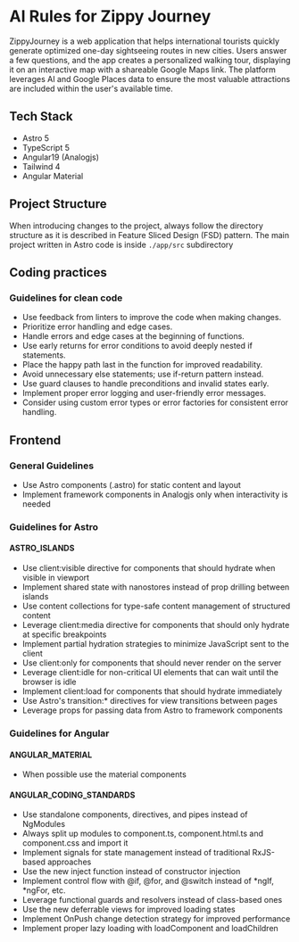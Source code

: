 # AI Rules for Zippy Journey

ZippyJourney is a web application that helps international tourists quickly generate optimized one-day sightseeing routes in new cities. Users answer a few questions, and the app creates a personalized walking tour, displaying it on an interactive map with a shareable Google Maps link. The platform leverages AI and Google Places data to ensure the most valuable attractions are included within the user's available time.

## Tech Stack

- Astro 5
- TypeScript 5
- Angular19 (Analogjs)
- Tailwind 4
- Angular Material

## Project Structure

When introducing changes to the project, always follow the directory structure as it is described in Feature Sliced Design (FSD) pattern.
The main project written in Astro code is inside `./app/src` subdirectory

## Coding practices

### Guidelines for clean code

- Use feedback from linters to improve the code when making changes.
- Prioritize error handling and edge cases.
- Handle errors and edge cases at the beginning of functions.
- Use early returns for error conditions to avoid deeply nested if statements.
- Place the happy path last in the function for improved readability.
- Avoid unnecessary else statements; use if-return pattern instead.
- Use guard clauses to handle preconditions and invalid states early.
- Implement proper error logging and user-friendly error messages.
- Consider using custom error types or error factories for consistent error handling.

## Frontend

### General Guidelines

- Use Astro components (.astro) for static content and layout
- Implement framework components in Analogjs only when interactivity is needed

### Guidelines for Astro

#### ASTRO_ISLANDS

- Use client:visible directive for components that should hydrate when visible in viewport
- Implement shared state with nanostores instead of prop drilling between islands
- Use content collections for type-safe content management of structured content
- Leverage client:media directive for components that should only hydrate at specific breakpoints
- Implement partial hydration strategies to minimize JavaScript sent to the client
- Use client:only for components that should never render on the server
- Leverage client:idle for non-critical UI elements that can wait until the browser is idle
- Implement client:load for components that should hydrate immediately
- Use Astro's transition:* directives for view transitions between pages
- Leverage props for passing data from Astro to framework components

### Guidelines for Angular

#### ANGULAR_MATERIAL

- When possible use the material components

#### ANGULAR_CODING_STANDARDS

- Use standalone components, directives, and pipes instead of NgModules
- Always split up modules to component.ts, component.html.ts and component.css and import it
- Implement signals for state management instead of traditional RxJS-based approaches
- Use the new inject function instead of constructor injection
- Implement control flow with @if, @for, and @switch instead of *ngIf, *ngFor, etc.
- Leverage functional guards and resolvers instead of class-based ones
- Use the new deferrable views for improved loading states
- Implement OnPush change detection strategy for improved performance
- Implement proper lazy loading with loadComponent and loadChildren
